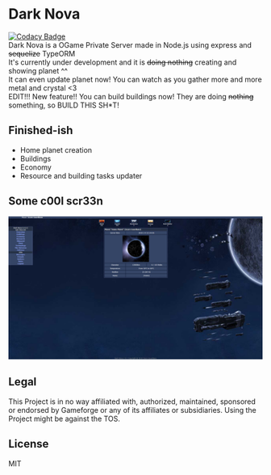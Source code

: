 # Dark Nova
[![Codacy Badge](https://api.codacy.com/project/badge/Grade/b040cbf6d6b546e59616d312776b9426)](https://www.codacy.com/app/ScuroGuardiano/Dark-Nova?utm_source=github.com&amp;utm_medium=referral&amp;utm_content=ScuroGuardiano/Dark-Nova&amp;utm_campaign=Badge_Grade)  
Dark Nova is a OGame Private Server made in Node.js using express and ~~sequelize~~ TypeORM  
It's currently under development and it is ~~doing nothing~~ creating and showing planet ^^  
It can even update planet now! You can watch as you gather more and more metal and crystal &lt;3  
EDIT!!! New feature!! You can build buildings now! They are doing ~~nothing~~ something, so BUILD THIS SH*T!

## Finished-ish
*  Home planet creation
*  Buildings
*  Economy
*  Resource and building tasks updater

## Some c00l scr33n
![C00l Scr33n](screens/scr1.png)

## Legal
This Project is in no way affiliated with, authorized, maintained, sponsored or endorsed by Gameforge or any of its affiliates or subsidiaries. Using the Project might be against the TOS.

## License
MIT